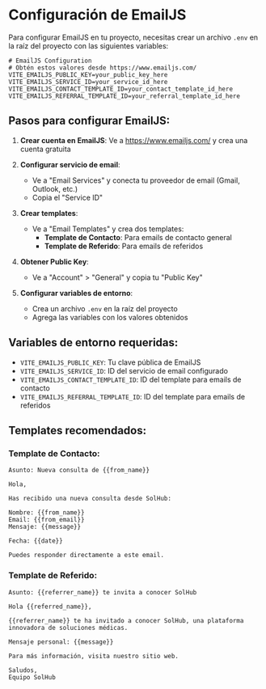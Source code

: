 # Configuración de EmailJS

Para configurar EmailJS en tu proyecto, necesitas crear un archivo `.env` en la raíz del proyecto con las siguientes variables:

```env
# EmailJS Configuration
# Obtén estos valores desde https://www.emailjs.com/
VITE_EMAILJS_PUBLIC_KEY=your_public_key_here
VITE_EMAILJS_SERVICE_ID=your_service_id_here
VITE_EMAILJS_CONTACT_TEMPLATE_ID=your_contact_template_id_here
VITE_EMAILJS_REFERRAL_TEMPLATE_ID=your_referral_template_id_here
```

## Pasos para configurar EmailJS:

1. **Crear cuenta en EmailJS**: Ve a https://www.emailjs.com/ y crea una cuenta gratuita

2. **Configurar servicio de email**: 
   - Ve a "Email Services" y conecta tu proveedor de email (Gmail, Outlook, etc.)
   - Copia el "Service ID"

3. **Crear templates**:
   - Ve a "Email Templates" y crea dos templates:
     - **Template de Contacto**: Para emails de contacto general
     - **Template de Referido**: Para emails de referidos

4. **Obtener Public Key**:
   - Ve a "Account" > "General" y copia tu "Public Key"

5. **Configurar variables de entorno**:
   - Crea un archivo `.env` en la raíz del proyecto
   - Agrega las variables con los valores obtenidos

## Variables de entorno requeridas:

- `VITE_EMAILJS_PUBLIC_KEY`: Tu clave pública de EmailJS
- `VITE_EMAILJS_SERVICE_ID`: ID del servicio de email configurado
- `VITE_EMAILJS_CONTACT_TEMPLATE_ID`: ID del template para emails de contacto
- `VITE_EMAILJS_REFERRAL_TEMPLATE_ID`: ID del template para emails de referidos

## Templates recomendados:

### Template de Contacto:
```
Asunto: Nueva consulta de {{from_name}}

Hola,

Has recibido una nueva consulta desde SolHub:

Nombre: {{from_name}}
Email: {{from_email}}
Mensaje: {{message}}

Fecha: {{date}}

Puedes responder directamente a este email.
```

### Template de Referido:
```
Asunto: {{referrer_name}} te invita a conocer SolHub

Hola {{referred_name}},

{{referrer_name}} te ha invitado a conocer SolHub, una plataforma innovadora de soluciones médicas.

Mensaje personal: {{message}}

Para más información, visita nuestro sitio web.

Saludos,
Equipo SolHub
```
